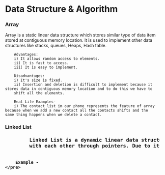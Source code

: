 <h1>Data Structure & Algorithm</h1>


<section>
    <h3>Array</h3>
        Array is a static linear data structure which stores similar type of data item stored at contiguous memory location. 
        It is used to implement other data structures like stacks, queues, Heaps, Hash table.
        
        Advantages:
        i) It allows random access to elements.
        ii) It is fast to access.
        iii) It is easy to implement.

        Disadvantages:
        i) It's size is fixed.
        ii) Insertion and deletion is difficult to implement because it stores data in contiguous memory location and to do this we have to
        shift all the elements.
        
        Real Life Examples- 
        i) The contact list in our phone represents the feature of array because when we add a new contact all the contacts shifts and the  same thing happens when we delete a contact. 
</section>

<section>
    <h3>Linked List<h3>
    <pre>
        Linked List is a dynamic linear data structure which stores similar type of data items stored at random memory location and linked
        with each other through pointers. Due to its dynamic in nature the size is not fixed

        Example - 
    </pre>
</section>